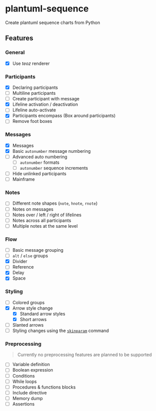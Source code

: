 # plantuml-sequence

Create plantuml sequence charts from Python

## Features

### General

* [x] Use *teoz* renderer

### Participants

* [x] Declaring participants
* [ ] Multiline participants
* [ ] Create participant with message
* [x] Lifeline activation / deactivation
* [ ] Lifeline auto-activate
* [x] Participants encompass (Box around participants)
* [ ] Remove foot boxes

### Messages

* [x] Messages
* [x] Basic `autonumber` message numbering
* [ ] Advanced auto numbering
  * [ ] `autonumber` formats
  * [ ] `autonumber` sequence increments
* [ ] Hide unlinked participants
* [ ] Mainframe

### Notes

* [ ] Different note shapes (`note`, `hnote`, `rnote`)
* [ ] Notes on messages
* [ ] Notes over / left / right of lifelines
* [ ] Notes across all participants
* [ ] Multiple notes at the same level

### Flow

* [ ] Basic message grouping
* [ ] `alt` / `else` groups
* [x] Divider
* [ ] Reference
* [x] Delay
* [x] Space

### Styling

* [ ] Colored groups
* [x] Arrow style change
  * [x] Standard arrow styles
  * [x] Short arrows
* [ ] Slanted arrows
* [ ] Styling changes using the [`skinparam`](https://plantuml.com/skinparam) command

### Preprocessing

> Currently no preprocessing features are planned to be supported

* [ ] Variable definition
* [ ] Boolean expression
* [ ] Conditions
* [ ] While loops
* [ ] Procedures & functions blocks
* [ ] Include directive
* [ ] Memory dump
* [ ] Assertions
